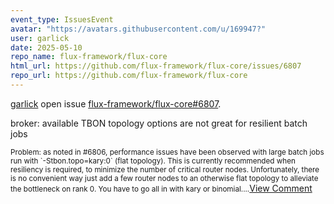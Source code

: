 ```yaml
---
event_type: IssuesEvent
avatar: "https://avatars.githubusercontent.com/u/169947?"
user: garlick
date: 2025-05-10
repo_name: flux-framework/flux-core
html_url: https://github.com/flux-framework/flux-core/issues/6807
repo_url: https://github.com/flux-framework/flux-core
---
```


<a href='https://github.com/garlick' target='_blank'>garlick</a> open issue <a href='https://github.com/flux-framework/flux-core/issues/6807' target='_blank'>flux-framework/flux-core#6807</a>.

<p>broker: available TBON topology options are not great for resilient batch jobs</p><small>Problem: as noted in #6806, performance issues have been observed with large batch jobs run with  `-Stbon.topo=kary:0` (flat topology).  This is currently recommended when resiliency is required, to minimize the number of critical router nodes.  Unfortunately, there is no convenient way just add a few router nodes to an otherwise flat topology to alleviate the bottleneck on rank 0.  You have to go all in with kary or binomial....</small><a href='https://github.com/flux-framework/flux-core/issues/6807' target='_blank'>View Comment</a>